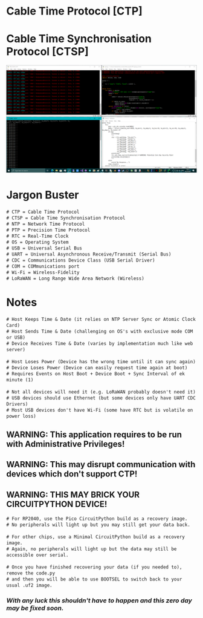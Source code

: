 # Cable Time Protocol [CTP]
# Cable Time Synchronisation Protocol [CTSP]

![screenshot](https://github.com/TheMindVirus/macropad/blob/archive/sketches/CableTimeProtocol/screenshot.png)

# Jargon Buster
```
# CTP = Cable Time Protocol
# CTSP = Cable Time Synchronisation Protocol
# NTP = Network Time Protocol
# PTP = Precision Time Protocol
# RTC = Real-Time Clock
# OS = Operating System
# USB = Universal Serial Bus
# UART = Universal Asynchronous Receive/Transmit (Serial Bus)
# CDC = Communications Device Class (USB Serial Driver)
# COM = COMmunications port
# Wi-Fi = Wireless-Fidelity
# LoRaWAN = Long Range Wide Area Network (Wireless)
```
# Notes
```
# Host Keeps Time & Date (it relies on NTP Server Sync or Atomic Clock Card)
# Host Sends Time & Date (challenging on OS's with exclusive mode COM or USB)
# Device Receives Time & Date (varies by implementation much like web server)

# Host Loses Power (Device has the wrong time until it can sync again)
# Device Loses Power (Device can easily request time again at boot)
# Requires Events on Host Boot + Device Boot + Sync Interval of ek minute (1)

# Not all devices will need it (e.g. LoRaWAN probably doesn't need it)
# USB devices should use Ethernet (but some devices only have UART CDC Drivers)
# Most USB devices don't have Wi-Fi (some have RTC but is volatile on power loss)
```
## WARNING: This application requires to be run with Administrative Privileges!
## WARNING: This may disrupt communication with devices which don't support CTP!
## WARNING: THIS MAY BRICK YOUR CIRCUITPYTHON DEVICE!
```
# For RP2040, use the Pico CircuitPython build as a recovery image.
# No peripherals will light up but you may still get your data back.

# For other chips, use a Minimal CircuitPython build as a recovery image.
# Again, no peripherals will light up but the data may still be accessible over serial.

# Once you have finished recovering your data (if you needed to), remove the code.py
# and then you will be able to use BOOTSEL to switch back to your usual .uf2 image.
```
### *With any luck this shouldn't have to happen and this zero day may be fixed soon.*
